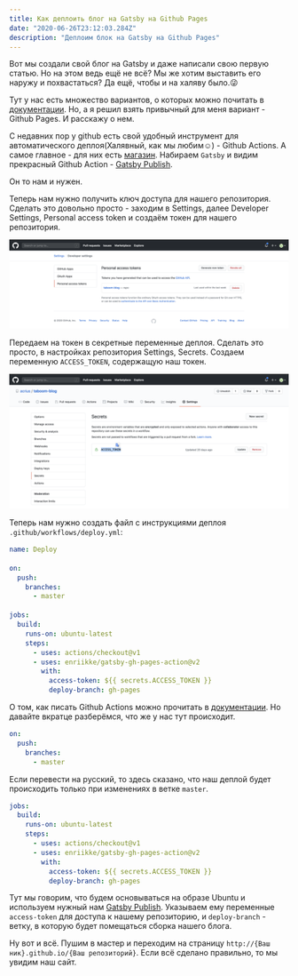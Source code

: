 ```yaml
---
title: Как деплоить блог на Gatsby на Github Pages
date: "2020-06-26T23:12:03.284Z"
description: "Деплоим блок на Gatsby на Github Pages"
---
```


Вот мы создали свой блог на Gatsby и даже написали свою первую статью. Но на этом ведь ещё не всё? Мы же хотим выставить его наружу и похвастаться? Да ещё, чтобы и на халяву было.😜

Тут у нас есть множество вариантов, о которых можно почитать в [документации](https://www.gatsbyjs.org/docs/deploying-and-hosting/).
Но, а я решил взять привычный для меня вариант - Github Pages. И расскажу о нем.

С недавних пор у github есть свой удобный инструмент для автоматического деплоя(Халявный, как мы любим☺️) - Github Actions.
А самое главное - для них есть [магазин](https://github.com/marketplace?type=actions).
Набираем ```Gatsby``` и видим прекрасный Github Action - [Gatsby Publish](ttps://github.com/marketplace/actions/gatsby-publish).

Он то нам и нужен.

Теперь нам нужно получить ключ доступа для нашего репозитория. Сделать это довольно просто - заходим в Settings, далее Developer Settings, Personal access token и создаём токен для нашего репозитория.

![Страница с персональными токенами.](./github-access-tokens.png)

Передаем на токен в секретные переменные деплоя. Сделать это просто, в настройках репозитория Settings, Secrets. Создаем переменную ```ACCESS_TOKEN```, содержащую наш токен.

![Страница с секретными переменными проекта](./github-secrets.png)

Теперь нам нужно создать файл с инструкциями деплоя ```.github/workflows/deploy.yml```:

```yaml
name: Deploy

on:
  push:
    branches:
      - master

jobs:
  build:
    runs-on: ubuntu-latest
    steps:
      - uses: actions/checkout@v1
      - uses: enriikke/gatsby-gh-pages-action@v2
        with:
          access-token: ${{ secrets.ACCESS_TOKEN }}
          deploy-branch: gh-pages
```

О том, как писать Github Actions можно прочитать в [документации](https://help.github.com/en/actions).
Но давайте вкратце разберёмся, что же у нас тут происходит.

```yaml
on:
  push:
    branches:
      - master
```

Если перевести на русский, то здесь сказано, что наш деплой будет происходить только при изменениях в ветке ```master```.

```yaml
jobs:
  build:
    runs-on: ubuntu-latest
    steps:
      - uses: actions/checkout@v1
      - uses: enriikke/gatsby-gh-pages-action@v2
        with:
          access-token: ${{ secrets.ACCESS_TOKEN }}
          deploy-branch: gh-pages
```

Тут мы говорим, что будем основываться на образе Ubuntu и используем нужный нам [Gatsby Publish](ttps://github.com/marketplace/actions/gatsby-publish). Указываем ему переменные ```access-token``` для доступа к нашему репозиторию, и ```deploy-branch``` - ветку, в которую будет помещаться сборка нашего блога.

Ну вот и всё. Пушим в мастер и переходим на страницу ```http://{Ваш ник}.github.io/{Ваш репозиторий}```.
Если всё сделано правильно, то мы увидим наш сайт.

